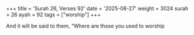 +++
title = 'Surah 26, Verses 92'
date = '2025-08-27'
weight = 3024
surah = 26
ayah = 92
tags = ["worship"]
+++

And it will be said to them, “Where are those you used to worship